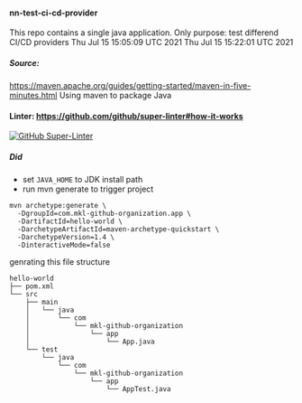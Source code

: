 #### nn-test-ci-cd-provider

This repo contains a single java application. Only purpose: test differend CI/CD providers
Thu Jul 15 15:05:09 UTC 2021
Thu Jul 15 15:22:01 UTC 2021

##### Source:
https://maven.apache.org/guides/getting-started/maven-in-five-minutes.html
Using maven to package Java

#### Linter: https://github.com/github/super-linter#how-it-works
[![GitHub Super-Linter](https://github.com/nichtsnutz/nn-test-ci-cd-provider/workflows/Lint%20Code%20Base/badge.svg)](https://github.com/marketplace/actions/super-linter)

##### Did

- set `JAVA_HOME` to JDK install path
- run mvn generate to trigger project

```
mvn archetype:generate \
  -DgroupId=com.mkl-github-organization.app \
  -DartifactId=hello-world \
  -DarchetypeArtifactId=maven-archetype-quickstart \
  -DarchetypeVersion=1.4 \
  -DinteractiveMode=false
```

genrating this file structure
```
hello-world
├── pom.xml
└── src
    ├── main
    │   └── java
    │       └── com
    │           └── mkl-github-organization
    │               └── app
    │                   └── App.java
    └── test
        └── java
            └── com
                └── mkl-github-organization
                    └── app
                        └── AppTest.java
```
